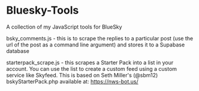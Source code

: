 # Bluesky-Tools

A collection of my JavaScript tools for BlueSky

bsky_comments.js - 
this is to scrape the replies to a particular post (use the url of the post as a command line argument) and stores it to a Supabase database

starterpack_scrape.js - 
this scrapes a Starter Pack into a list in your account.  You can use the list to create a custom feed using a custom service like Skyfeed.  This is based on Seth Miller's (@sbm12) bskyStarterPack.php  available at: https://nws-bot.us/
